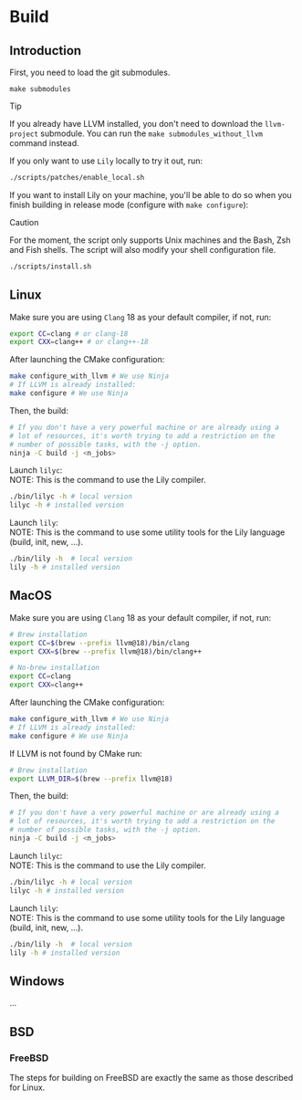 # Build

## Introduction

First, you need to load the git submodules.

```
make submodules
```

> [!TIP]
> If you already have LLVM installed, you don't need to download the `llvm-project` submodule.
> You can run the `make submodules_without_llvm` command instead.

If you only want to use `Lily` locally to try it out, run:<br>

```bash
./scripts/patches/enable_local.sh
```

If you want to install Lily on your machine, you'll be able to do so when you finish building in release mode (configure with `make configure`):

> [!CAUTION]
> For the moment, the script only supports Unix machines and the Bash, Zsh and Fish shells.
> The script will also modify your shell configuration file.

```bash
./scripts/install.sh
```

## Linux

Make sure you are using `Clang` 18 as your default compiler, if not, run:

```bash
export CC=clang # or clang-18
export CXX=clang++ # or clang++-18
```

After launching the CMake configuration:

```bash
make configure_with_llvm # We use Ninja
# If LLVM is already installed:
make configure # We use Ninja
```

Then, the build:

```bash
# If you don't have a very powerful machine or are already using a
# lot of resources, it's worth trying to add a restriction on the
# number of possible tasks, with the -j option.
ninja -C build -j <n_jobs>
```

Launch `lilyc`:<br>
NOTE: This is the command to use the Lily compiler.

```bash
./bin/lilyc -h # local version
lilyc -h # installed version
```

Launch `lily`:<br>
NOTE: This is the command to use some utility tools for the Lily language (build, init, new, ...).

```bash
./bin/lily -h  # local version
lily -h # installed version
```

## MacOS

Make sure you are using `Clang` 18 as your default compiler, if not, run:

```bash
# Brew installation
export CC=$(brew --prefix llvm@18)/bin/clang 
export CXX=$(brew --prefix llvm@18)/bin/clang++ 

# No-brew installation
export CC=clang
export CXX=clang++ 
```

After launching the CMake configuration:

```bash
make configure_with_llvm # We use Ninja
# If LLVM is already installed:
make configure # We use Ninja
```

If LLVM is not found by CMake run:

```bash
# Brew installation
export LLVM_DIR=$(brew --prefix llvm@18)
```

Then, the build:

```bash
# If you don't have a very powerful machine or are already using a
# lot of resources, it's worth trying to add a restriction on the
# number of possible tasks, with the -j option.
ninja -C build -j <n_jobs>
```

Launch `lilyc`:<br>
NOTE: This is the command to use the Lily compiler.

```bash
./bin/lilyc -h # local version
lilyc -h # installed version
```

Launch `lily`:<br>
NOTE: This is the command to use some utility tools for the Lily language (build, init, new, ...).

```bash
./bin/lily -h  # local version
lily -h # installed version
```

## Windows

...

## BSD

### FreeBSD

The steps for building on FreeBSD are exactly the same as those described for Linux.
